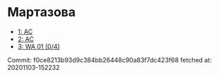 # Мартазова
- [1: AC](1.md)
- [2: AC](2.md)
- [3: WA 01 (0/4)](3.md)

Commit: f0ce8213b93d9c384bb26448c90a83f7dc423f68
 fetched at: 20201103-152232
